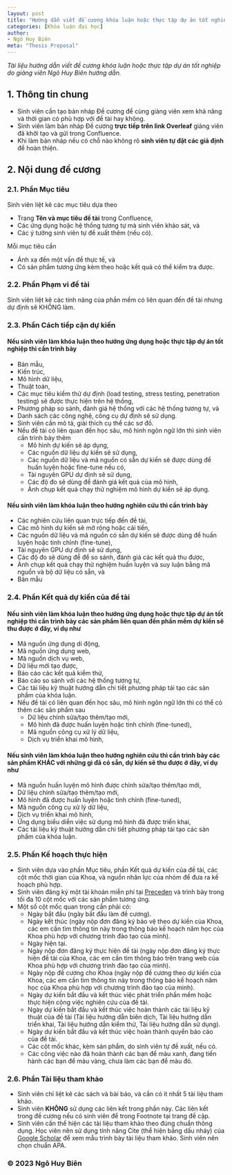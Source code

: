 ```yaml
---
layout: post
title: "Hướng dẫn viết đề cương khóa luận hoặc thực tập dự án tốt nghiệp"
categories: [Khóa luận đại học]
author:
- Ngô Huy Biên
meta: "Thesis Proposal"
---
```

_Tài liệu hướng dẫn viết đề cương khóa luận hoặc thực tập dự án tốt nghiệp do giảng viên Ngô Huy Biên hướng dẫn._

## 1. Thông tin chung
* Sinh viên cần tạo bản nháp Đề cương để cùng giảng viên xem khả năng và thời gian có phù hợp với đề tài hay không.
* Sinh viên làm bản nháp Đề cương **trực tiếp trên link Overleaf** giảng viên đã khởi tạo và gửi trong Confluence.
* Khi làm bản nháp nếu có chỗ nào không rõ **sinh viên tự đặt các giả định** để hoàn thiện.

## 2. Nội dung đề cương

### 2.1. Phần Mục tiêu
Sinh viên liệt kê các mục tiêu dựa theo 
* Trang **Tên và mục tiêu đề tài** trong Confluence,
* Các ứng dụng hoặc hệ thống tương tự mà sinh viên khảo sát, và
* Các ý tưởng sinh viên tự đề xuất thêm (nếu có).

Mỗi mục tiêu cần
* Ánh xạ đến một vấn đề thực tế, và
* Có sản phẩm tương ứng kèm theo hoặc kết quả có thể kiểm tra được.

### 2.2. Phần Phạm vi đề tài
Sinh viên liệt kê các tính năng của phần mềm có liên quan đến đề tài nhưng dự định sẽ KHÔNG làm.

### 2.3. Phần Cách tiếp cận dự kiến

#### Nếu sinh viên làm khóa luận theo hướng ứng dụng hoặc thực tập dự án tốt nghiệp thì cần trình bày
* Bản mẫu, 
* Kiến trúc,
* Mô hình dữ liệu, 
* Thuật toán,
* Các mục tiêu kiểm thử dự định (load testing, stress testing, penetration testing) sẽ được thực hiện trên hệ thống,
* Phương pháp so sánh, đánh giá hệ thống với các hệ thống tương tự, và
* Danh sách các công nghệ, công cụ dự định sẽ sử dụng.
* Sinh viên cần mô tả, giải thích cụ thể các sơ đồ.
* Nếu đề tài có liên quan đến học sâu, mô hình ngôn ngữ lớn thì sinh viên cần trình bày thêm
    * Mô hình dự kiến sẽ áp dụng,
    * Các nguồn dữ liệu dự kiến sẽ sử dụng,
    * Các nguồn dữ liệu và mã nguồn có sẵn dự kiến sẽ được dùng để huấn luyện hoặc fine-tune nếu có,
    * Tài nguyên GPU dự định sẽ sử dụng,
    * Các độ đo sẽ dùng để đánh giá kết quả của mô hình,
    * Ảnh chụp kết quả chạy thử nghiệm mô hình dự kiến sẽ áp dụng.

#### Nếu sinh viên làm khóa luận theo hướng nghiên cứu thì cần trình bày
* Các nghiên cứu liên quan trực tiếp đến đề tài,
* Các mô hình dự kiến sẽ mở rộng hoặc cải tiến,
* Các nguồn dữ liệu và mã nguồn có sẵn dự kiến sẽ được dùng để huấn luyện hoặc tinh chỉnh (fine-tune),
* Tài nguyên GPU dự định sẽ sử dụng, 
* Các độ đo sẽ dùng để để so sánh, đánh giá các kết quả thu được,
* Ảnh chụp kết quả chạy thử nghiệm huấn luyện và suy luận bằng mã nguồn và bộ dữ liệu có sẵn, và
* Bản mẫu

### 2.4. Phần Kết quả dự kiến của đề tài

#### Nếu sinh viên làm khóa luận theo hướng ứng dụng hoặc thực tập dự án tốt nghiệp thì cần trình bày các sản phẩm liên quan đến phần mềm dự kiến sẽ thu được ở đây, ví dụ như
* Mã nguồn ứng dụng di động, 
* Mã nguồn ứng dụng web, 
* Mã nguồn dịch vụ web, 
* Dữ liệu mới tạo được,
* Báo cáo các kết quả kiểm thử,
* Báo cáo so sánh với các hệ thống tương tự,
* Các tài liệu kỹ thuật hướng dẫn chi tiết phương pháp tái tạo các sản phẩm của khóa luận.
* Nếu đề tài có liên quan đến học sâu, mô hình ngôn ngữ lớn thì có thể có thêm các sản phẩm sau
    * Dữ liệu chỉnh sửa/tạo thêm/tạo mới,
    * Mô hình đã được huấn luyện hoặc tinh chỉnh (fine-tuned),
    * Mã nguồn công cụ xử lý dữ liệu,
    * Dịch vụ triển khai mô hình,

#### Nếu sinh viên làm khóa luận theo hướng nghiên cứu thì cần trình bày các sản phẩm KHÁC với những gì đã có sẵn, dự kiến sẽ thu được ở đây, ví dụ như
* Mã nguồn huấn luyện mô hình được chỉnh sửa/tạo thêm/tạo mới,
* Dữ liệu chỉnh sửa/tạo thêm/tạo mới,
* Mô hình đã được huấn luyện hoặc tinh chỉnh (fine-tuned),
* Mã nguồn công cụ xử lý dữ liệu,
* Dịch vụ triển khai mô hình,
* Ứng dụng biểu diễn việc sử dụng mô hình đã được triển khai,
* Các tài liệu kỹ thuật hướng dẫn chi tiết phương pháp tái tạo các sản phẩm của khóa luận.

### 2.5. Phần Kế hoạch thực hiện
* Sinh viên dựa vào phần Mục tiêu, phần Kết quả dự kiến của đề tài, các cột mốc thời gian của Khoa, và nguồn nhân lực của nhóm để đưa ra kế hoạch phù hợp.
* Sinh viên đăng ký một tài khoản miễn phí tại <a href target = "blank" href = "https://www.preceden.com/pricing">Preceden</a> và trình bày trong tối đa 10 cột mốc với các sản phẩm tương ứng.
* Một số cột mốc quan trọng cần phải có:
    * Ngày bắt đầu (ngày bắt đầu làm đề cương).
    * Ngày kết thúc (ngày nộp đơn đăng ký bảo vệ theo dự kiến của Khoa, các em cần tìm thông tin này trong thông báo kế hoạch năm học của Khoa phù hợp với chương trình đào tạo của mình).
    * Ngày hiện tại.
    * Ngày nộp đơn đăng ký thực hiện đề tài (ngày nộp đơn đăng ký thực hiện đề tài của Khoa, các em cần tìm thông báo trên trang web của Khoa phù hợp với chương trình đào tạo của mình).
    * Ngày nộp đề cương cho Khoa (ngày nộp đề cương theo dự kiến của Khoa, các em cần tìm thông tin này trong thông báo kế hoạch năm học của Khoa phù hợp với chương trình đào tạo của mình).
    * Ngày dự kiến bắt đầu và kết thúc việc phát triển phần mềm hoặc thực hiện công việc nghiên cứu của đề tài.
    * Ngày dự kiến bắt đầu và kết thúc việc hoàn thành các tài liệu kỹ thuật của đề tài (Tài liệu hướng dẫn biên dịch, Tài liệu hướng dẫn triển khai, Tài liệu hướng dẫn kiểm thử, Tài liệu hướng dẫn sử dụng).
    * Ngày dự kiến bắt đầu và kết thúc việc hoàn thành quyển báo cáo của đề tài.
    * Các cột mốc khác, kèm sản phẩm, do sinh viên tự đề xuất, nếu có.
    * Các công việc nào đã hoàn thành các bạn để màu xanh, đang tiến hành các bạn để màu vàng, chưa làm các bạn để màu đỏ.

### 2.6. Phần Tài liệu tham khảo
* Sinh viên chỉ liệt kê các sách và bài báo, và cần có ít nhất 5 tài liệu tham khảo.
* Sinh viên **KHÔNG** sử dụng các liên kết trong phần này. Các liên kết trong đề cương nếu có sinh viên để trong Footnote tại trang đề cập.
* Sinh viên cần thể hiện các tài liệu tham khảo theo đúng chuẩn thông dụng. Học viên nên sử dụng tính năng Cite (thể hiện bằng dấu nháy) của <a href target = "blank" href = "https://scholar.google.com/scholar?hl=en&as_sdt=0%2C5&q=Efficient+backprop">Google Scholar</a> để xem mẫu trình bày tài liệu tham khảo. Sinh viên nên chọn chuẩn APA.

### &copy; 2023 Ngô Huy Biên
